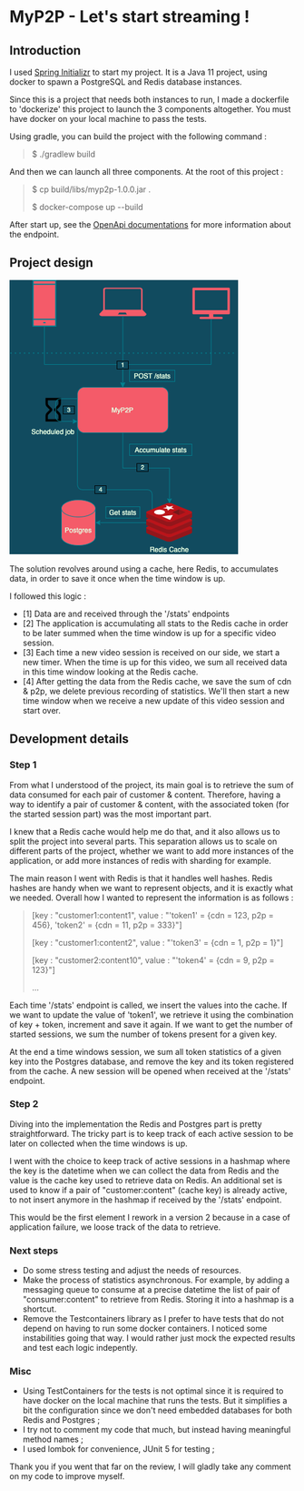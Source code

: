 # MyP2P - Let's start streaming !
## Introduction

I used [Spring Initializr](https://start.spring.io/) to start my project.
It is a Java 11 project, using docker to spawn a PostgreSQL and Redis database instances.

Since this is a project that needs both instances to run, I made a dockerfile to 'dockerize' this project to launch the 3 components altogether.
You must have docker on your local machine to pass the tests.

Using gradle, you can build the project with the following command :
> $ ./gradlew build
 
And then we can launch all three components. At the root of this project :
> $ cp build/libs/myp2p-1.0.0.jar .
> 
> $ docker-compose up --build

After start up, see the [OpenApi documentations](http://localhost:8080/swagger-ui.html) for more information about the endpoint.

## Project design

![Alt text](assets/myp2pDesign.png)

The solution revolves around using a cache, here Redis, to accumulates data, in order to save it once when the time window is up. 

I followed this logic : 
- [1] Data are and received through the '/stats' endpoints 
- [2] The application is accumulating all stats to the Redis cache in order to be later summed when the time window is up for a specific video session.
- [3] Each time a new video session is received on our side, we start a new timer. When the time is up for this video, we sum all received data in this time window looking at the Redis cache.
- [4] After getting the data from the Redis cache, we save the sum of cdn & p2p, we delete previous recording of statistics.
  We'll then start a new time window when we receive a new update of this video session and start over.

## Development details

### Step 1
From what I understood of the project, its main goal is to retrieve the sum of data consumed for each pair of customer & content. Therefore, having a way to identify a pair of customer & content, with the associated token (for the started session part) was the most important part.

I knew that a Redis cache would help me do that, and it also allows us to split the project into several parts. This separation allows us to scale on different parts of the project, whether we want to add more instances of the application, or add more instances of redis with sharding for example.

The main reason I went with Redis is that it handles well hashes. Redis hashes are handy when we want to represent objects, and it is exactly what we needed.
Overall how I wanted to represent the information is as follows :
> [key : "customer1:content1", value : "'token1' = {cdn = 123, p2p = 456}, 'token2' = {cdn = 11, p2p = 333}"]
>
> [key : "customer1:content2", value : "'token3' = {cdn = 1, p2p = 1}"]
>
> [key : "customer2:content10", value : "'token4' = {cdn = 9, p2p = 123}"]
>
> ...

Each time '/stats' endpoint is called, we insert the values into the cache.
If we want to update the value of 'token1', we retrieve it using the combination of key + token, increment and save it again.
If we want to get the number of started sessions, we sum the number of tokens present for a given key.

At the end a time windows session, we sum all token statistics of a given key into the Postgres database, and remove the key and its token registered from the cache.
A new session will be opened when received at the '/stats' endpoint.

### Step 2
Diving into the implementation the Redis and Postgres part is pretty straightforward.
The tricky part is to keep track of each active session to be later on collected when the time windows is up.

I went with the choice to keep track of active sessions in a hashmap where the key is the datetime when we can collect the data from Redis and the value is the cache key used to retrieve data on Redis.
An additional set is used to know if a pair of "customer:content" (cache key) is already active, to not insert anymore in the hashmap if received by the '/stats' endpoint.

This would be the first element I rework in a version 2 because in a case of application failure, we loose track of the data to retrieve.

### Next steps
- Do some stress testing and adjust the needs of resources.
- Make the process of statistics asynchronous. For example, by adding a messaging queue to consume at a precise datetime the list of pair of "consumer:content" to retrieve from Redis. Storing it into a hashmap is a shortcut.
- Remove the Testcontainers library as I prefer to have tests that do not depend on having to run some docker containers. I noticed some instabilities going that way. I would rather just mock the expected results and test each logic indepently. 

### Misc
- Using TestContainers for the tests is not optimal since it is required to have docker on the local machine that runs the tests. But it simplifies a bit the configuration since we don't need embedded databases for both Redis and Postgres ; 
- I try not to comment my code that much, but instead having meaningful method names ;
- I used lombok for convenience, JUnit 5 for testing ;

Thank you if you went that far on the review, I will gladly take any comment on my code to improve myself.
